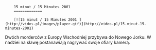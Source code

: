 
        15 minut / 15 Minutes 2001 
        =============
        
        [![15 minut / 15 Minutes 2001 ](http://vidos.pl/images/player.gif)](http://vidos.pl/15-minut-15-minutes-2001)
        
        
 Dwóch morderców z Europy Wschodniej przybywa do Nowego Jorku. W nadziei na sławę postanawiają nagrywać swoje ofiary kamerą.
    